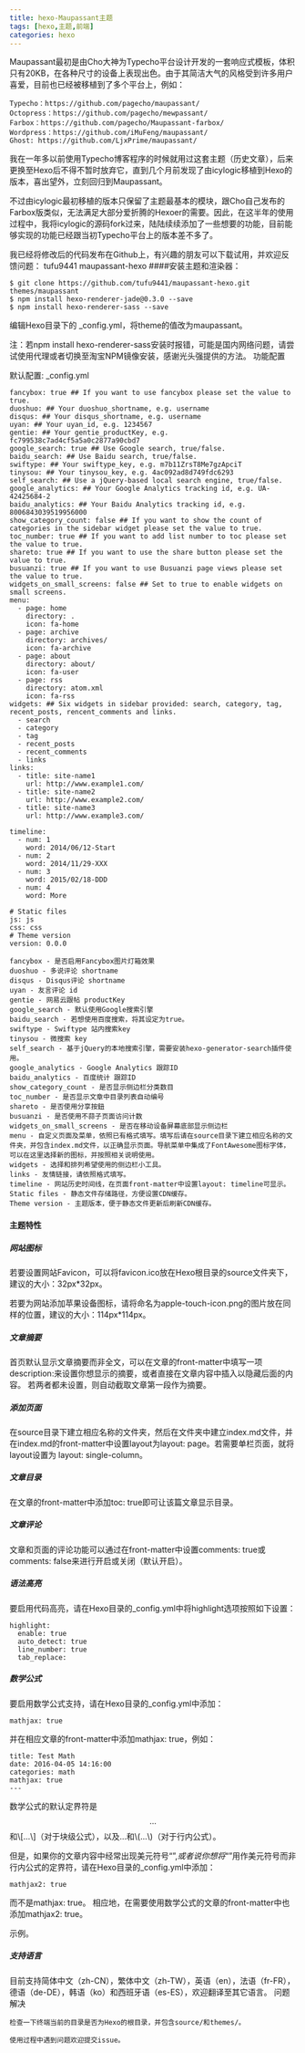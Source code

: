 ```yaml
---
title: hexo-Maupassant主题
tags: [hexo,主题,前端]
categories: hexo
---
```

Maupassant最初是由Cho大神为Typecho平台设计开发的一套响应式模板，体积只有20KB，在各种尺寸的设备上表现出色。由于其简洁大气的风格受到许多用户喜爱，目前也已经被移植到了多个平台上，例如：

    Typecho：https://github.com/pagecho/maupassant/
    Octopress：https://github.com/pagecho/mewpassant/
    Farbox：https://github.com/pagecho/Maupassant-farbox/
    Wordpress：https://github.com/iMuFeng/maupassant/
    Ghost: https://github.com/LjxPrime/maupassant/

我在一年多以前使用Typecho博客程序的时候就用过这套主题（历史文章），后来更换至Hexo后不得不暂时放弃它，直到几个月前发现了由icylogic移植到Hexo的版本，喜出望外，立刻回归到Maupassant。

不过由icylogic最初移植的版本只保留了主题最基本的模块，跟Cho自己发布的Farbox版类似，无法满足大部分爱折腾的Hexoer的需要。因此，在这半年的使用过程中，我将icylogic的源码fork过来，陆陆续续添加了一些想要的功能，目前能够实现的功能已经跟当初Typecho平台上的版本差不多了。

我已经将修改后的代码发布在Github上，有兴趣的朋友可以下载试用，并欢迎反馈问题：
tufu9441
maupassant-hexo
####安装主题和渲染器：
```
$ git clone https://github.com/tufu9441/maupassant-hexo.git themes/maupassant
$ npm install hexo-renderer-jade@0.3.0 --save
$ npm install hexo-renderer-sass --save
```
编辑Hexo目录下的 _config.yml，将theme的值改为maupassant。

注：若npm install hexo-renderer-sass安装时报错，可能是国内网络问题，请尝试使用代理或者切换至淘宝NPM镜像安装，感谢光头强提供的方法。
功能配置

默认配置:
_config.yml
```
fancybox: true ## If you want to use fancybox please set the value to true.
duoshuo: ## Your duoshuo_shortname, e.g. username
disqus: ## Your disqus_shortname, e.g. username
uyan: ## Your uyan_id, e.g. 1234567
gentie: ## Your gentie_productKey, e.g. fc799538c7ad4cf5a5a0c2877a90cbd7
google_search: true ## Use Google search, true/false.
baidu_search: ## Use Baidu search, true/false.
swiftype: ## Your swiftype_key, e.g. m7b11ZrsT8Me7gzApciT
tinysou: ## Your tinysou_key, e.g. 4ac092ad8d749fdc6293
self_search: ## Use a jQuery-based local search engine, true/false.
google_analytics: ## Your Google Analytics tracking id, e.g. UA-42425684-2
baidu_analytics: ## Your Baidu Analytics tracking id, e.g. 8006843039519956000
show_category_count: false ## If you want to show the count of categories in the sidebar widget please set the value to true.
toc_number: true ## If you want to add list number to toc please set the value to true.
shareto: true ## If you want to use the share button please set the value to true.
busuanzi: true ## If you want to use Busuanzi page views please set the value to true.
widgets_on_small_screens: false ## Set to true to enable widgets on small screens.
menu:
  - page: home
    directory: .
    icon: fa-home
  - page: archive
    directory: archives/
    icon: fa-archive
  - page: about
    directory: about/
    icon: fa-user
  - page: rss
    directory: atom.xml
    icon: fa-rss
widgets: ## Six widgets in sidebar provided: search, category, tag, recent_posts, rencent_comments and links.
  - search
  - category
  - tag
  - recent_posts
  - recent_comments
  - links
links:
  - title: site-name1
    url: http://www.example1.com/
  - title: site-name2
    url: http://www.example2.com/
  - title: site-name3
    url: http://www.example3.com/

timeline:
  - num: 1
    word: 2014/06/12-Start
  - num: 2
    word: 2014/11/29-XXX
  - num: 3
    word: 2015/02/18-DDD
  - num: 4
    word: More

# Static files
js: js
css: css
# Theme version
version: 0.0.0
```

    fancybox - 是否启用Fancybox图片灯箱效果
    duoshuo - 多说评论 shortname
    disqus - Disqus评论 shortname
    uyan - 友言评论 id
    gentie - 网易云跟帖 productKey
    google_search - 默认使用Google搜索引擎
    baidu_search - 若想使用百度搜索，将其设定为true。
    swiftype - Swiftype 站内搜索key
    tinysou - 微搜索 key
    self_search - 基于jQuery的本地搜索引擎，需要安装hexo-generator-search插件使用。
    google_analytics - Google Analytics 跟踪ID
    baidu_analytics - 百度统计 跟踪ID
    show_category_count - 是否显示侧边栏分类数目
    toc_number - 是否显示文章中目录列表自动编号
    shareto - 是否使用分享按鈕
    busuanzi - 是否使用不蒜子页面访问计数
    widgets_on_small_screens - 是否在移动设备屏幕底部显示侧边栏
    menu - 自定义页面及菜单，依照已有格式填写。填写后请在source目录下建立相应名称的文件夹，并包含index.md文件，以正确显示页面。导航菜单中集成了FontAwesome图标字体，可以在这里选择新的图标，并按照相关说明使用。
    widgets - 选择和排列希望使用的侧边栏小工具。
    links - 友情链接，请依照格式填写。
    timeline - 网站历史时间线，在页面front-matter中设置layout: timeline可显示。
    Static files - 静态文件存储路径，方便设置CDN缓存。
    Theme version - 主题版本，便于静态文件更新后刷新CDN缓存。
#### 主题特性

##### 网站图标

若要设置网站Favicon，可以将favicon.ico放在Hexo根目录的source文件夹下，建议的大小：32px*32px。

若要为网站添加苹果设备图标，请将命名为apple-touch-icon.png的图片放在同样的位置，建议的大小：114px*114px。

##### 文章摘要

首页默认显示文章摘要而非全文，可以在文章的front-matter中填写一项description:来设置你想显示的摘要，或者直接在文章内容中插入<!--more-->以隐藏后面的内容。
若两者都未设置，则自动截取文章第一段作为摘要。

##### 添加页面

在source目录下建立相应名称的文件夹，然后在文件夹中建立index.md文件，并在index.md的front-matter中设置layout为layout: page。若需要单栏页面，就将layout设置为 layout: single-column。

##### 文章目录

在文章的front-matter中添加toc: true即可让该篇文章显示目录。

##### 文章评论

文章和页面的评论功能可以通过在front-matter中设置comments: true或comments: false来进行开启或关闭（默认开启）。

##### 语法高亮

要启用代码高亮，请在Hexo目录的_config.yml中将highlight选项按照如下设置：
```
highlight:
  enable: true
  auto_detect: true
  line_number: true
  tab_replace:
```
##### 数学公式

要启用数学公式支持，请在Hexo目录的_config.yml中添加：
```
mathjax: true
```
并在相应文章的front-matter中添加mathjax: true，例如：
```
title: Test Math
date: 2016-04-05 14:16:00
categories: math
mathjax: true
---
```
数学公式的默认定界符是$$...$$和\\[...\\]（对于块级公式），以及$...$和\\(...\\)（对于行内公式）。

但是，如果你的文章内容中经常出现美元符号“$”, 或者说你想将“$”用作美元符号而非行内公式的定界符，请在Hexo目录的_config.yml中添加：
```
mathjax2: true
```
而不是mathjax: true。 相应地，在需要使用数学公式的文章的front-matter中也添加mathjax2: true。

示例。

##### 支持语言

目前支持简体中文（zh-CN），繁体中文（zh-TW），英语（en），法语（fr-FR），德语（de-DE），韩语（ko）和西班牙语（es-ES），欢迎翻译至其它语言。
问题解决

    检查一下终端当前的目录是否为Hexo的根目录，并包含source/和themes/。

    使用过程中遇到问题欢迎提交issue。
